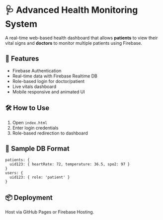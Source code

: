 # 🩺 Advanced Health Monitoring System

A real-time web-based health dashboard that allows **patients** to view their vital signs and **doctors** to monitor multiple patients using Firebase.

## 🔧 Features
- Firebase Authentication
- Real-time data with Firebase Realtime DB
- Role-based login for doctor/patient
- Live vitals dashboard
- Mobile responsive and animated UI

## 🛠 How to Use
1. Open `index.html`
2. Enter login credentials
3. Role-based redirection to dashboard

## 🧪 Sample DB Format
```
patients: {
  uid123: { heartRate: 72, temperature: 36.5, spo2: 97 }
}
users: {
  uid123: { role: 'patient' }
}
```

## 📦 Deployment
Host via GitHub Pages or Firebase Hosting.
